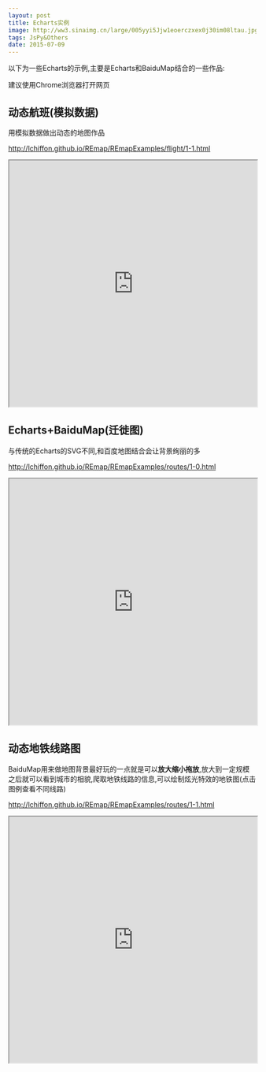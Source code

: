 ```yaml
---
layout: post
title: Echarts实例
image: http://ww3.sinaimg.cn/large/005yyi5Jjw1eoerczxex0j30im08ltau.jpg
tags: JsPy&Others
date: 2015-07-09
---
```







<p>以下为一些Echarts的示例,主要是Echarts和BaiduMap结合的一些作品:</p>
<p>建议使用Chrome浏览器打开网页</p>
<div class="section level2">
<h2>动态航班(模拟数据)</h2>
<p>用模拟数据做出动态的地图作品</p>
<p><a href="http://lchiffon.github.io/REmap/REmapExamples/flight/1-1.html" class="uri">http://lchiffon.github.io/REmap/REmapExamples/flight/1-1.html</a></p>
<iframe src="http://lchiffon.github.io/REmap/REmapExamples/flight/1-1.html" height="500px" width="100%">
</iframe>
</div>
<div id="echartsbaidumap" class="section level2">
<h2>Echarts+BaiduMap(迁徙图)</h2>
<p>与传统的Echarts的SVG不同,和百度地图结合会让背景绚丽的多</p>
<p><a href="http://lchiffon.github.io/REmap/REmapExamples/routes/1-0.html" class="uri">http://lchiffon.github.io/REmap/REmapExamples/routes/1-0.html</a></p>
<iframe src="http://lchiffon.github.io/REmap/REmapExamples/routes/1-0.html" height="500px" width="100%">
</iframe>
</div>
<div class="section level2">
<h2>动态地铁线路图</h2>
<p>BaiduMap用来做地图背景最好玩的一点就是可以<strong>放大缩小拖放</strong>,放大到一定规模之后就可以看到城市的相貌,爬取地铁线路的信息,可以绘制炫光特效的地铁图(点击图例查看不同线路)</p>
<p><a href="http://lchiffon.github.io/REmap/REmapExamples/routes/1-1.html" class="uri">http://lchiffon.github.io/REmap/REmapExamples/routes/1-1.html</a></p>
<iframe src="http://lchiffon.github.io/REmap/REmapExamples/routes/1-1.html" height="500px" width="100%">
</iframe>
</div>
